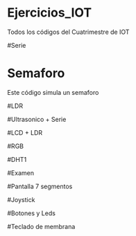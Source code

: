 # Ejercicios_IOT
Todos los códigos del Cuatrimestre de IOT

#Serie

# Semaforo
Este código simula un semaforo

#LDR

#Ultrasonico + Serie

#LCD + LDR

#RGB

#DHT1

#Examen 

#Pantalla 7 segmentos

#Joystick

#Botones y Leds 

#Teclado de membrana
